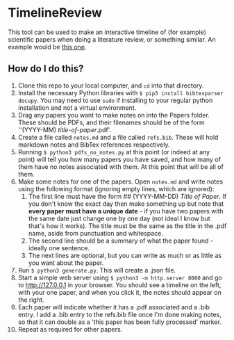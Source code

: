 # TimelineReview

This tool can be used to make an interactive timeline of (for example) scientific
papers when doing a literature review, or something similar. An example would
be [this one](https://zincreview.samireland.com/).

## How do I do this?

1. Clone this repo to your local computer, and `cd` into that directory.
2. Install the necessary Python libraries with `$ pip3 install bibtexparser docupy`. You may need to use `sudo` if installing to your regular python installation and not a virtual environment.
3. Drag any papers you want to make notes on into the Papers folder. These should be PDFs, and their filenames should be of the form ''(YYYY-MM) *title-of-paper*.pdf'.
4. Create a file called `notes.md` and a file called `refs.bib`. These will hold markdown notes and BibTex references respectively.
5. Running `$ python3 pdfs_no_notes.py` at this point (or indeed at any point) will tell you how many papers you have saved, and how many of them have no notes associated with them. At this point that will be all of them.
6. Make some notes for one of the papers. Open `notes.md` and write notes using the following format (ignoring empty lines, which are ignored):
   1. The first line must have the form ## (YYYY-MM-DD) *Title of Paper*. If you don't know the exact day then make something up but note that **every paper must have a unique date** - if you have two papers with the same date just change one by one day (not ideal I know but that's how it works). The title must be the same as the title in the .pdf name, aside from punctuation and whitespace.
   2. The second line should be a summary of what the paper found - ideally one sentence.
   3. The next lines are optional, but you can write as much or as little as you want about the paper.
7. Run `$ python3 generate.py`. This will create a .json file.
8. Start a simple web server using `$ python3 -m http.server 8080` and go to http://127.0.0.1 in your browser. You should see a timeline on the left, with your one paper, and when you click it, the notes should appear on the right.
9. Each paper will indicate whether it has a .pdf associated and a .bib entry. I add a .bib entry to the refs.bib file once I'm done making notes, so that it can double as a 'this paper has been fully processed' marker.
10. Repeat as required for other papers. 
